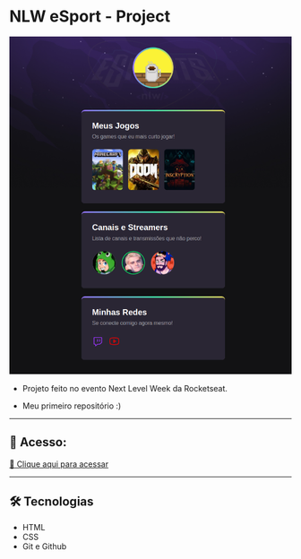 # NLW eSport - Project

![preview](./.github/preview.png)

- Projeto feito no evento Next Level Week da Rocketseat.

- Meu primeiro repositório :)
___
## 👀️ Acesso:

[🔗️ Clique aqui para acessar](https://g19g17.github.io/nlw-esports-explorer)
___
## 🛠️ Tecnologias

- HTML
- CSS
- Git e Github


